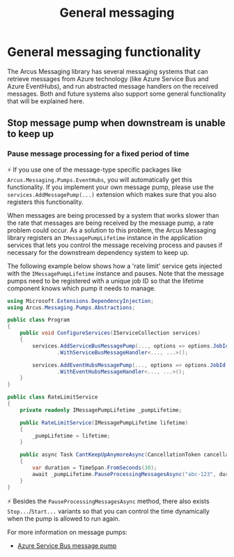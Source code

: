 ﻿---
title: "General messaging"
layout: default
---

# General messaging functionality
The Arcus Messaging library has several messaging systems that can retrieve messages from Azure technology (like Azure Service Bus and Azure EventHubs), and run abstracted message handlers on the received messages.
Both and future systems also support some general functionality that will be explained here.

## Stop message pump when downstream is unable to keep up

### Pause message processing for a fixed period of time 
⚡ If you use one of the message-type specific packages like `Arcus.Messaging.Pumps.EventHubs`, you will automatically get this functionality. If you implement your own message pump, please use the `services.AddMessagePump(...)` extension which makes sure that you also registers this functionality.

When messages are being processed by a system that works slower than the rate that messages are being received by the message pump, a rate problem could occur. 
As a solution to this problem, the Arcus Messaging library registers an `IMessagePumpLifetime` instance in the application services that lets you control the message receiving process and pauses if necessary for the downstream dependency system to keep up.

The following example below shows how a 'rate limit' service gets injected with the `IMessagePumpLifetime` instance and pauses.
Note that the message pumps need to be registered with a unique job ID so that the lifetime component knows which pump it needs to manage.

```csharp
using Microsoft.Extensions.DependencyInjection;
using Arcus.Messaging.Pumps.Abstractions;

public class Program
{
    public void ConfigureServices(IServiceCollection services)
    {
        services.AddServiceBusMessagePump(..., options => options.JobId = "abc-123")
                .WithServiceBusMessageHandler<..., ...>();

        services.AddEventHubsMessagePump(..., options => options.JobId = "def-456")
                .WithEventHubsMessageHandler<..., ...>();
    }
}

public class RateLimitService
{
    private readonly IMessagePumpLifetime _pumpLifetime;

    public RateLimitService(IMessagePumpLifetime lifetime)
    {
        _pumpLifetime = lifetime;
    }

    public async Task CantKeepUpAnymoreAsync(CancellationToken cancellationToken)
    {
        var duration = TimeSpan.FromSeconds(30);
        await _pumpLifetime.PauseProcessingMessagesAsync("abc-123", duration, cancellationToken);
    }
}
```

⚡ Besides the `PauseProcessingMessagesAsync` method, there also exists `Stop...`/`Start...` variants so that you can control the time dynamically when the pump is allowed to run again.

For more information on message pumps:
- [Azure Service Bus message pump](./01-Azure/01-service-bus.md)